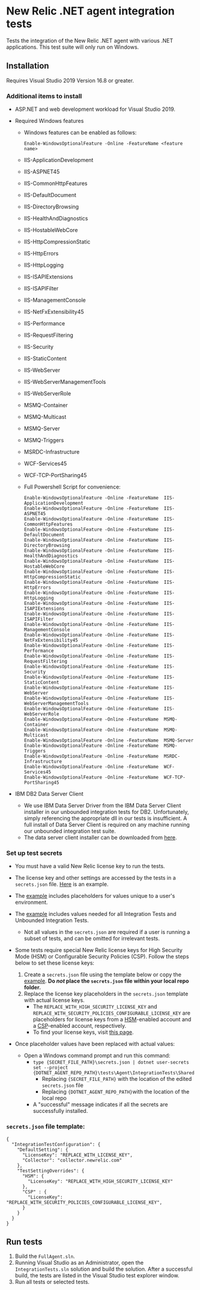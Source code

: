 # New Relic .NET agent integration tests

Tests the integration of the New Relic .NET agent with various .NET applications. This test suite will only run on Windows.

## Installation
Requires Visual Studio 2019 Version 16.8 or greater.

### Additional items to install
* ASP.NET and web development workload for Visual Studio 2019.
* Required Windows features
  * Windows features can be enabled as follows:
    ```
    Enable-WindowsOptionalFeature -Online -FeatureName <feature name>
    ```
  * IIS-ApplicationDevelopment
  * IIS-ASPNET45
  * IIS-CommonHttpFeatures
  * IIS-DefaultDocument
  * IIS-DirectoryBrowsing
  * IIS-HealthAndDiagnostics
  * IIS-HostableWebCore
  * IIS-HttpCompressionStatic
  * IIS-HttpErrors
  * IIS-HttpLogging
  * IIS-ISAPIExtensions
  * IIS-ISAPIFilter
  * IIS-ManagementConsole
  * IIS-NetFxExtensibility45
  * IIS-Performance
  * IIS-RequestFiltering
  * IIS-Security
  * IIS-StaticContent
  * IIS-WebServer
  * IIS-WebServerManagementTools
  * IIS-WebServerRole
  * MSMQ-Container
  * MSMQ-Multicast
  * MSMQ-Server
  * MSMQ-Triggers
  * MSRDC-Infrastructure
  * WCF-Services45
  * WCF-TCP-PortSharing45
  
  * Full Powershell Script for convenience:
    ```
    Enable-WindowsOptionalFeature -Online -FeatureName  IIS-ApplicationDevelopment
    Enable-WindowsOptionalFeature -Online -FeatureName  IIS-ASPNET45
    Enable-WindowsOptionalFeature -Online -FeatureName  IIS-CommonHttpFeatures
    Enable-WindowsOptionalFeature -Online -FeatureName  IIS-DefaultDocument
    Enable-WindowsOptionalFeature -Online -FeatureName  IIS-DirectoryBrowsing
    Enable-WindowsOptionalFeature -Online -FeatureName  IIS-HealthAndDiagnostics
    Enable-WindowsOptionalFeature -Online -FeatureName  IIS-HostableWebCore
    Enable-WindowsOptionalFeature -Online -FeatureName  IIS-HttpCompressionStatic
    Enable-WindowsOptionalFeature -Online -FeatureName  IIS-HttpErrors
    Enable-WindowsOptionalFeature -Online -FeatureName  IIS-HttpLogging
    Enable-WindowsOptionalFeature -Online -FeatureName  IIS-ISAPIExtensions
    Enable-WindowsOptionalFeature -Online -FeatureName  IIS-ISAPIFilter
    Enable-WindowsOptionalFeature -Online -FeatureName  IIS-ManagementConsole
    Enable-WindowsOptionalFeature -Online -FeatureName  IIS-NetFxExtensibility45
    Enable-WindowsOptionalFeature -Online -FeatureName  IIS-Performance
    Enable-WindowsOptionalFeature -Online -FeatureName  IIS-RequestFiltering
    Enable-WindowsOptionalFeature -Online -FeatureName  IIS-Security
    Enable-WindowsOptionalFeature -Online -FeatureName  IIS-StaticContent
    Enable-WindowsOptionalFeature -Online -FeatureName  IIS-WebServer
    Enable-WindowsOptionalFeature -Online -FeatureName  IIS-WebServerManagementTools
    Enable-WindowsOptionalFeature -Online -FeatureName  IIS-WebServerRole
    Enable-WindowsOptionalFeature -Online -FeatureName  MSMQ-Container
    Enable-WindowsOptionalFeature -Online -FeatureName  MSMQ-Multicast
    Enable-WindowsOptionalFeature -Online -FeatureName  MSMQ-Server
    Enable-WindowsOptionalFeature -Online -FeatureName  MSMQ-Triggers
    Enable-WindowsOptionalFeature -Online -FeatureName  MSRDC-Infrastructure
    Enable-WindowsOptionalFeature -Online -FeatureName  WCF-Services45
    Enable-WindowsOptionalFeature -Online -FeatureName  WCF-TCP-PortSharing45
    ```
  
* IBM DB2 Data Server Client
  * We use IBM Data Server Driver from the IBM Data Server Client installer in our unbounded integration tests for DB2. Unfortunately, simply referencing the appropriate dll in our tests is insufficient. A full install of Data Server Client is required on any machine running our unbounded integration test suite.
  * The data server client installer can be downloaded from [here](https://www.ibm.com/support/pages/ibm-data-server-client-packages-version-111-mod-4-fix-pack-4).

### Set up test secrets
* You must have a valid New Relic license key to run the tests. 
* The license key and other settings are accessed by the tests in a `secrets.json` file. [Here](https://github.com/newrelic/newrelic-dotnet-agent/blob/main/tests/Agent/IntegrationTests/UnboundedServices/example-secrets.json) is an example.
* The [example](https://github.com/newrelic/newrelic-dotnet-agent/blob/main/tests/Agent/IntegrationTests/UnboundedServices/example-secrets.json) includes placeholders for values unique to a user's environment.
* The [example](https://github.com/newrelic/newrelic-dotnet-agent/blob/main/tests/Agent/IntegrationTests/UnboundedServices/example-secrets.json) includes values needed for all Integration Tests and Unbounded Integration Tests.
  * Not all values in the `secrets.json` are required if a user is running a subset of tests, and can be omitted for irrelevant tests.

* Some tests require special New Relic license keys for High Security Mode (HSM) or Configurable Security Policies (CSP). Follow the steps below to set these license keys:

  1. Create a `secrets.json` file using the template below or copy the [example](https://github.com/newrelic/newrelic-dotnet-agent/blob/main/tests/Agent/IntegrationTests/UnboundedServices/example-secrets.json).  **Do *not* place the `secrets.json` file within your local repo folder.**
  2. Replace the license key placeholders in the `secrets.json` template with actual license keys. 
      * The `REPLACE_WITH_HIGH_SECURITY_LICENSE_KEY` and `REPLACE_WITH_SECURITY_POLICIES_CONFIGURABLE_LICENSE_KEY` are placeholders for license keys from a [HSM](https://docs.newrelic.com/docs/agents/manage-apm-agents/configuration/high-security-mode)-enabled account and a [CSP](https://docs.newrelic.com/docs/agents/manage-apm-agents/configuration/enable-configurable-security-policies)-enabled account, respectively. 
      * To find your license keys, visit [this page](https://docs.newrelic.com/docs/accounts/accounts-billing/account-setup/new-relic-license-key/).

* Once placeholder values have been replaced with actual values:

  * Open a Windows command prompt and run this command: 
    * ```type {SECRET_FILE_PATH}\secrets.json | dotnet user-secrets set --project {DOTNET_AGENT_REPO_PATH}\tests\Agent\IntegrationTests\Shared```
      * Replacing `{SECRET_FILE_PATH}` with the location of the edited `secrets.json` file
      * Replacing `{DOTNET_AGENT_REPO_PATH}`with the location of the local repo
    * A "successful" message indicates if all the secrets are successfully installed. 

### `secrets.json` file template:
```
{
  "IntegrationTestConfiguration": {
    "DefaultSetting": {
      "LicenseKey": "REPLACE_WITH_LICENSE_KEY",
      "Collector": "collector.newrelic.com"
    },
    "TestSettingOverrides": {
      "HSM": {
        "LicenseKey": "REPLACE_WITH_HIGH_SECURITY_LICENSE_KEY"
      },
      "CSP" : {
        "LicenseKey": "REPLACE_WITH_SECURITY_POLICIES_CONFIGURABLE_LICENSE_KEY",
      }
    }
  }
}
```

## Run tests

1. Build the `FullAgent.sln`.
2. Running Visual Studio as an Administrator, open the `IntegrationTests.sln` solution and build the solution. After a successful build, the tests are listed in the Visual Studio test explorer window.
3. Run all tests or selected tests. 
